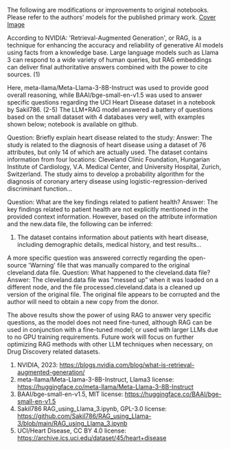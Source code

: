 The following are modifications or improvements to original notebooks. Please refer to the authors' models for the published primary work.
[Cover Image](https://drive.google.com/file/d/1kXghQNdIzucYKEWj7i7BHxwojexr3ONd/view?usp=sharing)

According to NVIDIA: 'Retrieval-Augmented Generation', or RAG, is a technique for enhancing the accuracy and reliability of generative AI models using facts from a knowledge base. Large language models such as Llama 3 can respond to a wide variety of human queries, but RAG embeddings can deliver final authoritative answers combined with the power to cite sources. (1)

Here, meta-llama/Meta-Llama-3-8B-Instruct was used to provide good overall reasoning, while BAAI/bge-small-en-v1.5 was used to answer specific questions regarding the UCI Heart Disease dataset in a notebook by Sakil786. (2-5) The LLM+RAG model answered a battery of questions based on the small dataset with 4 databases very well, with examples shown below; notebook is available on github. 

Question: Briefly explain heart disease related to the study: 
Answer: The study is related to the diagnosis of heart disease using a dataset of 76 attributes, but only 14 of which are actually used. The dataset contains information from four locations: Cleveland Clinic Foundation, Hungarian Institute of Cardiology, V.A. Medical Center, and University Hospital, Zurich, Switzerland. The study aims to develop a probability algorithm for the diagnosis of coronary artery disease using logistic-regression-derived discriminant function...

Question: What are the key findings related to patient health?
Answer: The key findings related to patient health are not explicitly mentioned in the provided context information. However, based on the attribute information and the new.data file, the following can be inferred:
1. The dataset contains information about patients with heart disease, including demographic details, medical history, and test results...

A more specific question was answered correctly regarding the open-source 'Warning' file that was manually compared to the original cleveland.data file.
Question: What happened to the cleveland.data file?
Answer: The cleveland.data file was "messed up" when it was loaded on a different node, and the file processed.cleveland.data is a cleaned up version of the original file. The original file appears to be corrupted and the author will need to obtain a new copy from the donor.

The above results show the power of using RAG to answer very specific questions, as the model does not need fine-tuned, although RAG can be used in conjunction with a fine-tuned model; or used with larger LLMs due to no GPU training requirements. Future work will focus on further optimizing RAG methods with other LLM techniques when necessary, on Drug Discovery related datasets. 

1) NVIDIA, 2023: https://blogs.nvidia.com/blog/what-is-retrieval-augmented-generation/
2) meta-llama/Meta-Llama-3-8B-Instruct, Llama3 license: https://huggingface.co/meta-llama/Meta-Llama-3-8B-Instruct
3) BAAI/bge-small-en-v1.5, MIT license: https://huggingface.co/BAAI/bge-small-en-v1.5
4) Sakil786 RAG_using_Llama_3.ipynb, GPL-3.0 license: https://github.com/Sakil786/RAG_using_Llama-3/blob/main/RAG_using_Llama_3.ipynb
5) UCI/Heart Disease, CC BY 4.0 license: https://archive.ics.uci.edu/dataset/45/heart+disease

